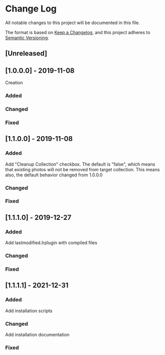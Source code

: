 # Change Log
All notable changes to this project will be documented in this file.

The format is based on [Keep a Changelog](https://keepachangelog.com/en/1.0.0/),
and this project adheres to [Semantic Versioning](https://semver.org/spec/v2.0.0.html).

## [Unreleased]

## [1.0.0.0] - 2019-11-08
Creation

### Added
### Changed
### Fixed

## [1.1.0.0] - 2019-11-08

### Added
Add "Cleanup Collection" checkbox.
The default is "false", which means that existing photos will not be removed from target collection.
This means also, the default behavior changed from 1.0.0.0
### Changed
### Fixed

## [1.1.1.0] - 2019-12-27

### Added
Add lastmodified.lrplugin with compiled files
### Changed
### Fixed

## [1.1.1.1]  - 2021-12-31

### Added
Add installation scripts
### Changed
Add installation documentation
### Fixed

